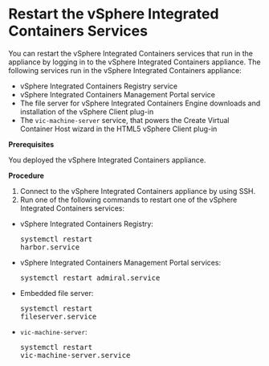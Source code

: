 # Restart the vSphere Integrated Containers Services #

You can restart the vSphere Integrated Containers services that run in the appliance by logging in to the vSphere Integrated Containers appliance. The following services run in the vSphere Integrated Containers appliance:

- vSphere Integrated Containers Registry service
- vSphere Integrated Containers Management Portal service
- The file server for vSphere Integrated Containers Engine downloads and installation of the vSphere Client plug-in
- The `vic-machine-server` service, that powers the Create Virtual Container Host wizard in the HTML5 vSphere Client plug-in

**Prerequisites**

You deployed the vSphere Integrated Containers appliance.

**Procedure**

1. Connect to the vSphere Integrated Containers appliance by using SSH.
2. Run one of the following commands to restart one of the vSphere Integrated Containers services:

  - vSphere Integrated Containers Registry: <pre>systemctl restart harbor.service</pre>
  - vSphere Integrated Containers Management Portal services: <pre>systemctl restart admiral.service</pre>
  - Embedded file server: <pre>systemctl restart fileserver.service</pre>
  - `vic-machine-server`: <pre>systemctl restart vic-machine-server.service</pre>